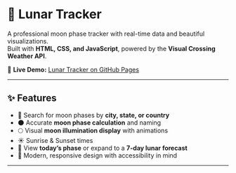# 🌙 Lunar Tracker

A professional moon phase tracker with real-time data and beautiful visualizations.  
Built with **HTML, CSS, and JavaScript**, powered by the **Visual Crossing Weather API**.

🔗 **Live Demo:** [Lunar Tracker on GitHub Pages](https://haridev21.github.io/lunar-tracker/)

---

## ✨ Features
- 📍 Search for moon phases by **city, state, or country**  
- 🌑 Accurate **moon phase calculation** and naming  
- 🌕 Visual **moon illumination display** with animations  
- ☀️ Sunrise & Sunset times  
- 📅 View **today’s phase** or expand to a **7-day lunar forecast**  
- 🎨 Modern, responsive design with accessibility in mind  

---

